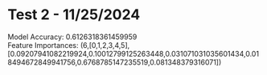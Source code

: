 # Test 2 - 11/25/2024

Model Accuracy: 0.6126318361459959                                              
Feature Importances: (6,[0,1,2,3,4,5],[0.09207941082219924,0.10012799125263448,0.031071031035601434,0.018494672849941756,0.6768785147235519,0.081348379316071])

